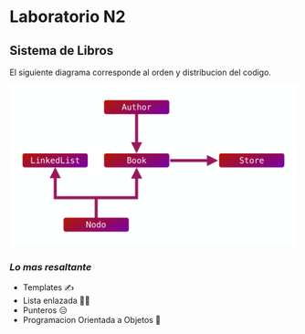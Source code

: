 # Laboratorio N2

## Sistema de Libros

El siguiente diagrama corresponde al orden y distribucion del codigo.

![Laboratorio%20N2%20e4c8046ba489439781b982879c8e4b91/Screenshot_20200925_151158.png](Laboratorio%20N2%20e4c8046ba489439781b982879c8e4b91/Screenshot_20200925_151158.png)

### ***Lo mas resaltante***

- Templates ✍️
- Lista enlazada 👨‍💻
- Punteros 😑
- Programacion Orientada a Objetos 🤖